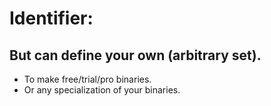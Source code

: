 # Identifier:

## But can define your own (arbitrary set).

* To make free/trial/pro binaries.
* Or any specialization of your binaries.

